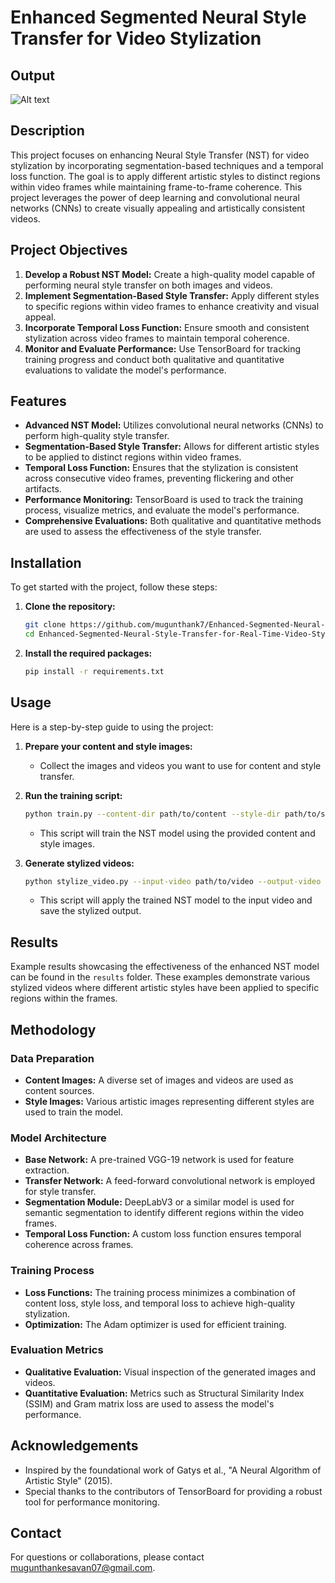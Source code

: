 # Enhanced Segmented Neural Style Transfer for Video Stylization
## Output
![Alt text](results/background-gif.gif)

## Description
This project focuses on enhancing Neural Style Transfer (NST) for video stylization by incorporating segmentation-based techniques and a temporal loss function. The goal is to apply different artistic styles to distinct regions within video frames while maintaining frame-to-frame coherence. This project leverages the power of deep learning and convolutional neural networks (CNNs) to create visually appealing and artistically consistent videos.

## Project Objectives
1. **Develop a Robust NST Model:** Create a high-quality model capable of performing neural style transfer on both images and videos.
2. **Implement Segmentation-Based Style Transfer:** Apply different styles to specific regions within video frames to enhance creativity and visual appeal.
3. **Incorporate Temporal Loss Function:** Ensure smooth and consistent stylization across video frames to maintain temporal coherence.
4. **Monitor and Evaluate Performance:** Use TensorBoard for tracking training progress and conduct both qualitative and quantitative evaluations to validate the model's performance.

## Features
- **Advanced NST Model:** Utilizes convolutional neural networks (CNNs) to perform high-quality style transfer.
- **Segmentation-Based Style Transfer:** Allows for different artistic styles to be applied to distinct regions within video frames.
- **Temporal Loss Function:** Ensures that the stylization is consistent across consecutive video frames, preventing flickering and other artifacts.
- **Performance Monitoring:** TensorBoard is used to track the training process, visualize metrics, and evaluate the model's performance.
- **Comprehensive Evaluations:** Both qualitative and quantitative methods are used to assess the effectiveness of the style transfer.

## Installation
To get started with the project, follow these steps:

1. **Clone the repository:**
   ```bash
   git clone https://github.com/mugunthank7/Enhanced-Segmented-Neural-Style-Transfer-for-Real-Time-Video-Stylization.git
   cd Enhanced-Segmented-Neural-Style-Transfer-for-Real-Time-Video-Stylization
   ```

2. **Install the required packages:**
   ```bash
   pip install -r requirements.txt
   ```

## Usage
Here is a step-by-step guide to using the project:

1. **Prepare your content and style images:**
   - Collect the images and videos you want to use for content and style transfer.
   
2. **Run the training script:**
   ```bash
   python train.py --content-dir path/to/content --style-dir path/to/style
   ```
   - This script will train the NST model using the provided content and style images.

3. **Generate stylized videos:**
   ```bash
   python stylize_video.py --input-video path/to/video --output-video path/to/output
   ```
   - This script will apply the trained NST model to the input video and save the stylized output.

## Results
Example results showcasing the effectiveness of the enhanced NST model can be found in the `results` folder. These examples demonstrate various stylized videos where different artistic styles have been applied to specific regions within the frames.

## Methodology
### Data Preparation
- **Content Images:** A diverse set of images and videos are used as content sources.
- **Style Images:** Various artistic images representing different styles are used to train the model.

### Model Architecture
- **Base Network:** A pre-trained VGG-19 network is used for feature extraction.
- **Transfer Network:** A feed-forward convolutional network is employed for style transfer.
- **Segmentation Module:** DeepLabV3 or a similar model is used for semantic segmentation to identify different regions within the video frames.
- **Temporal Loss Function:** A custom loss function ensures temporal coherence across frames.

### Training Process
- **Loss Functions:** The training process minimizes a combination of content loss, style loss, and temporal loss to achieve high-quality stylization.
- **Optimization:** The Adam optimizer is used for efficient training.

### Evaluation Metrics
- **Qualitative Evaluation:** Visual inspection of the generated images and videos.
- **Quantitative Evaluation:** Metrics such as Structural Similarity Index (SSIM) and Gram matrix loss are used to assess the model's performance.


## Acknowledgements
- Inspired by the foundational work of Gatys et al., "A Neural Algorithm of Artistic Style" (2015).
- Special thanks to the contributors of TensorBoard for providing a robust tool for performance monitoring.

## Contact
For questions or collaborations, please contact [mugunthankesavan07@gmail.com](mailto:mugunthankesavan07@gmail.com).
